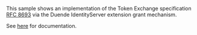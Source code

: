 This sample shows an implementation of the Token Exchange specification [RFC 8693](https://tools.ietf.org/html/rfc8693) via the Duende IdentityServer extension grant mechanism.

See [here](https://docs.duendesoftware.com/identityserver/v5/tokens/extension_grants/) for documentation.
